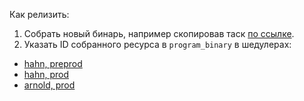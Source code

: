 Как релизить:
1. Собрать новый бинарь, например скопировав таск  [по ссылке](https://sandbox.yandex-team.ru/task/834440073/view).
2. Указать ID собранного ресурса в `program_binary` в шедулерах:
- [hahn, preprod](https://sandbox.yandex-team.ru/scheduler/43166/view)
- [hahn, prod](https://sandbox.yandex-team.ru/scheduler/43167/view)
- [arnold, prod](https://sandbox.yandex-team.ru/scheduler/43168/view)
